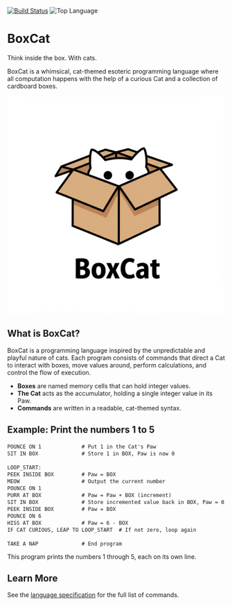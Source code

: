 <div style="text-align: left">

[![Build Status](https://github.com/dykstrom/boxcat/actions/workflows/go.yml/badge.svg)](https://github.com/dykstrom/boxcat/actions/workflows/go.yml)
![Top Language](https://img.shields.io/github/languages/top/dykstrom/boxcat)

</div>

# BoxCat

Think inside the box. With cats.

BoxCat is a whimsical, cat-themed esoteric programming language where all computation happens with the help of a curious Cat and a collection of cardboard boxes.

![A cat in a box](boxcat.png "Think inside the box. With cats.")

## What is BoxCat?

BoxCat is a programming language inspired by the unpredictable and playful nature of cats. Each program consists of commands that direct a Cat to interact with boxes, move values around, perform calculations, and control the flow of execution.

- **Boxes** are named memory cells that can hold integer values.
- **The Cat** acts as the accumulator, holding a single integer value in its Paw.
- **Commands** are written in a readable, cat-themed syntax.

## Example: Print the numbers 1 to 5

```text
POUNCE ON 1             # Put 1 in the Cat's Paw
SIT IN BOX              # Store 1 in BOX, Paw is now 0

LOOP_START:
PEEK INSIDE BOX         # Paw = BOX
MEOW                    # Output the current number
POUNCE ON 1
PURR AT BOX             # Paw = Paw + BOX (increment)
SIT IN BOX              # Store incremented value back in BOX, Paw = 0
PEEK INSIDE BOX         # Paw = BOX
POUNCE ON 6
HISS AT BOX             # Paw = 6 - BOX
IF CAT CURIOUS, LEAP TO LOOP_START  # If not zero, loop again

TAKE A NAP              # End program
```

This program prints the numbers 1 through 5, each on its own line.

## Learn More

See the [language specification](specification.md) for the full list of commands.

